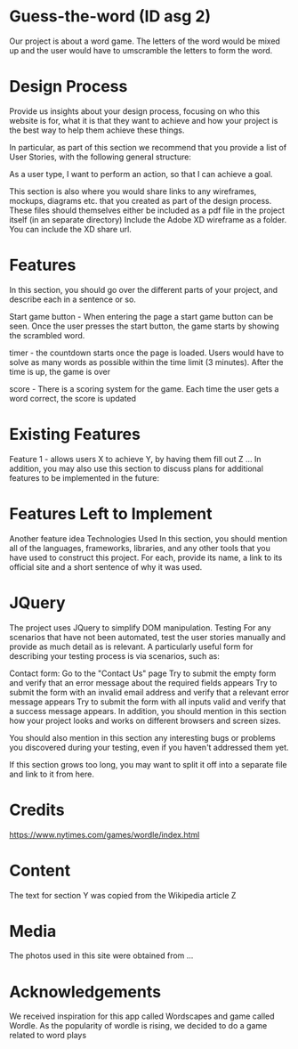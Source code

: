 # Guess-the-word (ID asg 2)

Our project is about a word game. The letters of the word would be mixed up and the user would have to umscramble the letters to form the word. 


# Design Process
Provide us insights about your design process, focusing on who this website is for, what it is that they want to achieve and how your project is the best way to help them achieve these things.

In particular, as part of this section we recommend that you provide a list of User Stories, with the following general structure:

As a user type, I want to perform an action, so that I can achieve a goal.

This section is also where you would share links to any wireframes, mockups, diagrams etc. that you created as part of the design process. These files should themselves either be included as a pdf file in the project itself (in an separate directory) Include the Adobe XD wireframe as a folder. You can include the XD share url.

# Features
In this section, you should go over the different parts of your project, and describe each in a sentence or so.

  Start game button - When entering the page a start game button can be seen. Once the user presses the start button, the game starts by showing the scrambled word.
  
  timer - the countdown starts once the page is loaded. Users would have to solve as many words as possible within the time limit (3 minutes). After the time is up, the game is over
  
  score - There is a scoring system for the game. Each time the user gets a word correct, the score is updated

# Existing Features
Feature 1 - allows users X to achieve Y, by having them fill out Z
...
In addition, you may also use this section to discuss plans for additional features to be implemented in the future:

# Features Left to Implement
Another feature idea
Technologies Used
In this section, you should mention all of the languages, frameworks, libraries, and any other tools that you have used to construct this project. For each, provide its name, a link to its official site and a short sentence of why it was used.

# JQuery
The project uses JQuery to simplify DOM manipulation.
Testing
For any scenarios that have not been automated, test the user stories manually and provide as much detail as is relevant. A particularly useful form for describing your testing process is via scenarios, such as:

Contact form:
Go to the "Contact Us" page
Try to submit the empty form and verify that an error message about the required fields appears
Try to submit the form with an invalid email address and verify that a relevant error message appears
Try to submit the form with all inputs valid and verify that a success message appears.
In addition, you should mention in this section how your project looks and works on different browsers and screen sizes.

You should also mention in this section any interesting bugs or problems you discovered during your testing, even if you haven't addressed them yet.

If this section grows too long, you may want to split it off into a separate file and link to it from here.

# Credits

https://www.nytimes.com/games/wordle/index.html

# Content
The text for section Y was copied from the Wikipedia article Z
# Media
The photos used in this site were obtained from ...
# Acknowledgements
We received inspiration for this app called Wordscapes and game called Wordle. As the popularity of wordle is rising, we decided to do a game related to word plays 
